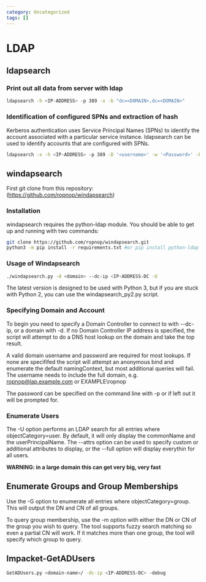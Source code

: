 ```yaml
---
category: Uncategorized
tags: []
---
```

# LDAP
## ldapsearch
### Print out all data from server with ldap
````bash
ldapsearch -h <IP-ADDRESS> -p 389 -x -b "dc=<DOMAIN>,dc=<DOMAIN>"
````
### Identification of configured SPNs and extraction of hash
Kerberos authentication uses Service Principal Names (SPNs) to identify the account associated
with a particular service instance. ldapsearch can be used to identify accounts that are
configured with SPNs.
````bash
ldapsearch -x -h <IP-ADDRESS> -p 389 -D '<username>' -w '<Password>' -b ""dc=<DOMAIN>,dc=<DOMAIN>" -s sub "(&(objectCategory=person)(objectClass=user)(!(useraccountcontrol:1.2.840.113556.1.4.803:=2))(serviceprincipalname=*/*))"
````
## windapsearch
First git clone from this repository: (https://github.com/ropnop/windapsearch)

### Installation
windapsearch requires the python-ldap module. You should be able to get up and running with two commands:
````bash
git clone https://github.com/ropnop/windapsearch.git
python3 -m pip install -r requirements.txt #or pip install python-ldap #or apt-get install python-ldap or 
````

### Usage of Windapsearch
````bash
./windapsearch.py -d <domain> --dc-ip <IP-ADDRESS-DC -U
````
The latest version is designed to be used with Python 3, but if you are stuck with Python 2, you can use the windapsearch_py2.py script.

### Specifying Domain and Account
To begin you need to specify a Domain Controller to connect to with --dc-ip, or a domain with -d. If no Domain Controller IP address is specified, the script will attempt to do a DNS host lookup on the domain and take the top result.

A valid domain username and password are required for most lookups. If none are specififed the script will attempt an anonymous bind and enumerate the default namingContext, but most additional queries will fail. The username needs to include the full domain, e.g. ropnop@lap.example.com or EXAMPLE\ropnop

The password can be specified on the command line with -p or if left out it will be prompted for.

### Enumerate Users
The -U option performs an LDAP search for all entries where objectCategory=user. By default, it will only display the commonName and the userPrincipalName. The --attrs option can be used to specify custom or additional attributes to display, or the --full option will display everythin for all users.

**WARNING: in a large domain this can get very big, very fast**

## Enumerate Groups and Group Memberships
Use the -G option to enumerate all entries where objectCategory=group. This will output the DN and CN of all groups.

To query group membership, use the -m option with either the DN or CN of the group you wish to query. The tool supports fuzzy search matching so even a partial CN will work. If it matches more than one group, the tool will specify which group to query.

## Impacket-GetADUsers
````bash
GetADUsers.py <domain-name>/ -dc-ip <IP-ADDRESS-DC> -debug
````
